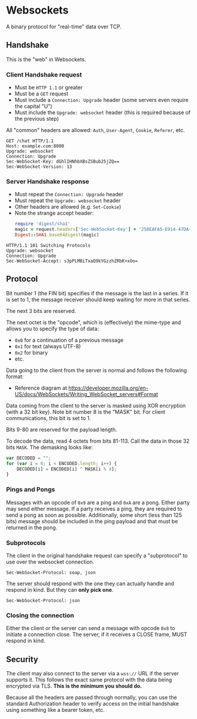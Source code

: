 # Websockets

A binary protocol for "real-time" data over TCP.

## Handshake

This is the "web" in Websockets.

### Client Handshake request

- Must be `HTTP 1.1` or greater
- Must be a `GET` request
- Must include a `Connection: Upgrade` header (some servers even require the
  capital "U")
- Must include the `Upgrade: websocket` header (this is required because of the
  previous step)

All "common" headers are allowed: `Auth`, `User-Agent`, `Cookie`, `Referer`,
etc.

```HTTP
GET /chat HTTP/1.1
Host: example.com:8000
Upgrade: websocket
Connection: Upgrade
Sec-WebSocket-Key: dGhlIHNhbXBsZSBub25jZQ==
Sec-WebSocket-Version: 13
```

### Server Handshake response

- Must repeat the `Connection: Upgrade` header
- Must repeat the `Upgrade: websocket` header
- Other headers are allowed (e.g. `Set-Cookie`)
- Note the strange accept header:
  ```ruby
  require 'digest/sha1'
  magic = request.headers['Sec-WebSocket-Key'] + '258EAFA5-E914-47DA-95CA-C5AB0DC85B11'
  Digest::SHA1.base64digest(magic)
  ```

```HTTP
HTTP/1.1 101 Switching Protocols
Upgrade: websocket
Connection: Upgrade
Sec-WebSocket-Accept: s3pPLMBiTxaQ9kYGzzhZRbK+xOo=
```

## Protocol

Bit number 1 (the FIN bit) specifies if the message is the last in a series. If
it is set to 1, the message receiver should keep waiting for more in that
series.

The next 3 bits are reserved.

The next octet is the "opcode", which is (effectively) the mime-type and allows
you to specify the type of data:

  - `0x0` for a continuation of a previous message
  - `0x1` for text (always UTF-8)
  - `0x2` for binary
  - etc.

Data going to the client from the server is normal and follows the following
format:

- Reference diagram at
  https://developer.mozilla.org/en-US/docs/WebSockets/Writing_WebSocket_servers#Format

Data coming from the client to the server is masked using XOR encryption (with a
32 bit key). Note bit number 8 is the "MASK" bit. For client communications,
this bit is set to 1.

Bits 9-80 are reserved for the payload length.

To decode the data, read 4 octets from bits 81-113. Call the data in those 32
bits `MASK`. The demasking looks like:

```javascript
var DECODED = "";
for (var i = 0; i < ENCODED.length; i++) {
    DECODED[i] = ENCODED[i] ^ MASK[i % 4];
}
```

### Pings and Pongs

Messages with an opcode of `0x9` are a ping and `0xA` are a pong. Either party
may send either message. If a party receives a ping, they are required to send a
pong as soon as possible. Additionally, some short (less than 125 bits) message
should be included in the ping payload and that must be returned in the pong.

### Subprotocols

The client in the original handshake request can specify a "subprotocol" to use
over the websocket connection.

```HTTP
Sec-WebSocket-Protocol: soap, json
```

The server should respond with the one they can actually handle and respond in
kind. But they can __only pick one__.

```HTTP
Sec-WebSocket-Protocol: json
```

### Closing the connection

Either the client or the server can send a message with opcode `0x8` to initiate
a connection close. The server, if it receives a CLOSE frame, MUST respond in
kind.

## Security

The client may also connect to the server via a `wss://` URL if the server
supports it. This follows the exact same protocol with the data being encrypted
via TLS. __This is the minimum you should do.__

Because all the headers are passed through normally, you can use the standard
Authorization header to verify access on the initial handshake using something
like a bearer token, etc.
